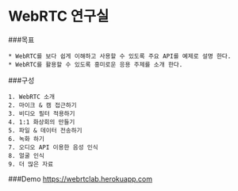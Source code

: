 # WebRTC 연구실


###목표

	* WebRTC를 보다 쉽게 이해하고 사용할 수 있도록 주요 API를 예제로 설명 한다.
	* WebRTC를 활용할 수 있도록 흥미로운 응용 주제를 소개 한다.


###구성

	1. WebRTC 소개
	2. 마이크 & 캠 접근하기
	3. 비디오 필터 적용하기
	4. 1:1 화상회의 만들기
	5. 파일 & 데이터 전송하기
	6. 녹화 하기
	7. 오디오 API 이용한 음성 인식
	8. 얼굴 인식
	9. 더 많은 자료

###Demo
https://webrtclab.herokuapp.com
